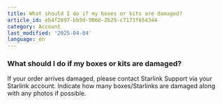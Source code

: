 ```yaml
---
title: What should I do if my boxes or kits are damaged?
article_id: eb4f2897-bb5d-9066-2b25-c7173f654344
category: Account
last_modified: '2025-04-04'
language: en
---
```


### What should I do if my boxes or kits are damaged? 
If your order arrives damaged, please contact Starlink Support via your Starlink account. Indicate how many boxes/Starlinks are damaged along with any photos if possible. 